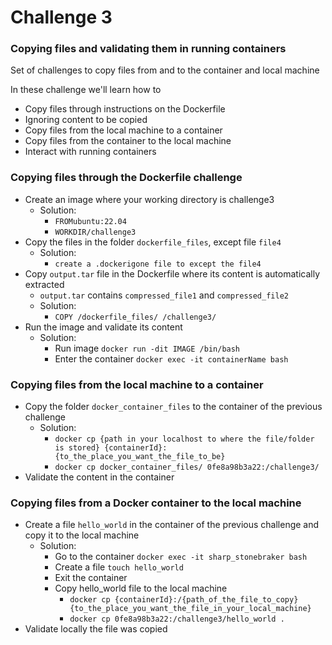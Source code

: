 # Challenge 3

### Copying files and validating them in running containers

Set of challenges to copy files from and to the container and local machine

In these challenge we'll learn how to

- Copy files through instructions on the Dockerfile
- Ignoring content to be copied
- Copy files from the local machine to a container
- Copy files from the container to the local machine
- Interact with running containers

### Copying files through the Dockerfile challenge

- Create an image where your working directory is challenge3
  - Solution:
    - `FROMubuntu:22.04 `
    - `WORKDIR/challenge3`
- Copy the files in the folder `dockerfile_files`, except file `file4`
  - Solution:
    - `create a .dockerigone file to except the file4`
- Copy `output.tar` file in the Dockerfile where its content is automatically extracted
  - `output.tar` contains `compressed_file1` and `compressed_file2`
  - Solution:
    - `COPY /dockerfile_files/ /challenge3/ `
- Run the image and validate its content
  - Solution:
    - Run image `docker run -dit IMAGE /bin/bash`
    - Enter the container `docker exec -it containerName bash`

### Copying files from the local machine to a container

- Copy the folder `docker_container_files` to the container of the previous challenge
  - Solution:
    - `docker cp {path in your localhost to where the file/folder is stored} {containerId}:{to_the_place_you_want_the_file_to_be}`
    - `docker cp docker_container_files/ 0fe8a98b3a22:/challenge3/`
- Validate the content in the container

### Copying files from a Docker container to the local machine

- Create a file `hello_world` in the container of the previous challenge and copy it to the local machine
  - Solution:
    - Go to the container
      `docker exec -it sharp_stonebraker bash`
    - Create a file
      `touch hello_world`
    - Exit the container
    - Copy hello_world file to the local machine
      - `docker cp {containerId}:/{path_of_the_file_to_copy} {to_the_place_you_want_the_file_in_your_local_machine}`
      - `docker cp 0fe8a98b3a22:/challenge3/hello_world .`
- Validate locally the file was copied
